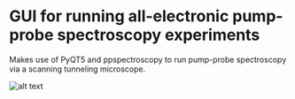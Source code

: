 # GUI for running all-electronic pump-probe spectroscopy experiments

Makes use of PyQT5 and ppspectroscopy to run pump-probe spectroscopy via a scanning tunneling microscope.

![alt text](https://github.com/bhc1010/pyppspecGUI/blob/master/gui.png)
